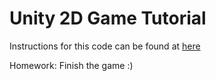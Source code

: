 # Unity 2D Game Tutorial
Instructions for this code can be found at [here](https://noobtuts.com/unity/2d-pacman-game)

Homework: Finish the game :)
